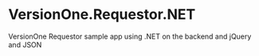 VersionOne.Requestor.NET
========================

VersionOne Requestor sample app using .NET on the backend and jQuery and JSON